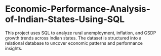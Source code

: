 # Economic-Performance-Analysis-of-Indian-States-Using-SQL
This project uses SQL to analyze rural unemployment, inflation, and GSDP growth trends across Indian states. The dataset is structured into a relational database to uncover economic patterns and performance insights.
